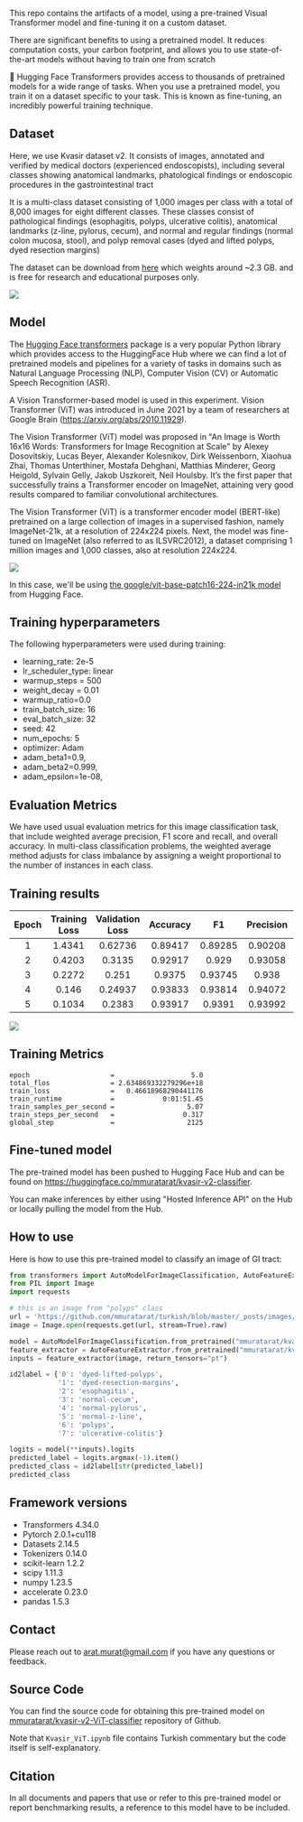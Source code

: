 This repo contains the artifacts of a model, using a pre-trained Visual Transformer model and fine-tuning it on a custom dataset.

There are significant benefits to using a pretrained model. It reduces computation costs, your carbon footprint, and allows you to use state-of-the-art models without having to train one from scratch

 🤗 Hugging Face Transformers provides access to thousands of pretrained models for a wide range of tasks. When you use a pretrained model, you train it on a dataset specific to your task. This is known as fine-tuning, an incredibly powerful training technique.

## Dataset

Here, we use Kvasir dataset v2. It consists of images, annotated and verified by medical doctors (experienced endoscopists), including several classes showing anatomical landmarks, phatological findings or endoscopic procedures in the gastrointestinal tract

It is a multi-class dataset consisting of 1,000 images per class with a total of 8,000 images for eight different classes. These classes consist of pathological findings (esophagitis, polyps, ulcerative colitis), anatomical landmarks (z-line, pylorus, cecum), and normal and regular findings (normal colon mucosa, stool), and polyp removal cases (dyed and lifted polyps, dyed resection margins)

The dataset can be download from [here](https://datasets.simula.no/kvasir/) which weights around ~2.3 GB. and is free for research and educational purposes only. 

![](https://github.com/mmuratarat/turkish/blob/master/_posts/images/kvasir_v2_examples.png?raw=true)

## Model

The [Hugging Face transformers](https://huggingface.co/docs/transformers/index) package is a very popular Python library which provides access to the HuggingFace Hub where we can find a lot of pretrained models and pipelines for a variety of tasks in domains such as Natural Language Processing (NLP), Computer Vision (CV) or Automatic Speech Recognition (ASR).

A Vision Transformer-based model is used in this experiment. Vision Transformer (ViT) was introduced in June 2021 by a team of researchers at Google Brain (https://arxiv.org/abs/2010.11929). 

The Vision Transformer (ViT) model was proposed in "An Image is Worth 16x16 Words: Transformers for Image Recognition at Scale" by Alexey Dosovitskiy, Lucas Beyer, Alexander Kolesnikov, Dirk Weissenborn, Xiaohua Zhai, Thomas Unterthiner, Mostafa Dehghani, Matthias Minderer, Georg Heigold, Sylvain Gelly, Jakob Uszkoreit, Neil Houlsby. It’s the first paper that successfully trains a Transformer encoder on ImageNet, attaining very good results compared to familiar convolutional architectures.

The Vision Transformer (ViT) is a transformer encoder model (BERT-like) pretrained on a large collection of images in a supervised fashion, namely ImageNet-21k, at a resolution of 224x224 pixels. Next, the model was fine-tuned on ImageNet (also referred to as ILSVRC2012), a dataset comprising 1 million images and 1,000 classes, also at resolution 224x224.

![](https://github.com/mmuratarat/turkish/blob/master/_posts/images/Screenshot%202023-10-04%20at%205.17.43%20PM.png?raw=true)

In this case, we'll be using [the google/vit-base-patch16-224-in21k model](https://huggingface.co/google/vit-base-patch16-224-in21k) from Hugging Face.

## Training hyperparameters

The following hyperparameters were used during training:

* learning_rate: 2e-5
* lr_scheduler_type: linear
* warmup_steps = 500
* weight_decay = 0.01
* warmup_ratio=0.0
* train_batch_size: 16
* eval_batch_size: 32
* seed: 42
* num_epochs: 5
* optimizer: Adam
* adam_beta1=0.9,
* adam_beta2=0.999,
* adam_epsilon=1e-08,

## Evaluation Metrics

We have used usual evaluation metrics for this image classification task, that include weighted average precision, F1 score and recall, and overall accuracy. In multi-class classification problems, the weighted average method adjusts for class imbalance by assigning a weight proportional to the number of instances in each class.

## Training results

| **Epoch**     | **Training Loss**     | **Validation Loss**     | **Accuracy**     |  **F1**     | **Precision**     | **Recall**     |
|:---------:    |:-----------------:    |:-------------------:    |:------------:    |:-------:    |:-------------:    |:----------:    |
|     1         |       1.4341          |       0.62736           |    0.89417       | 0.89285     |    0.90208        |   0.89417      |
|     2         |       0.4203          |        0.3135           |    0.92917       |  0.929      |    0.93058        |   0.92917      |
|     3         |       0.2272          |        0.251            |    0.9375        | 0.93745     |     0.938         |   0.9375       |
|     4         |       0.146           |       0.24937           |    0.93833       | 0.93814     |    0.94072        |   0.93833      |
|     5         |       0.1034          |        0.2383           |    0.93917       |  0.9391     |    0.93992        |   0.93917      |

![](https://github.com/mmuratarat/turkish/blob/master/_posts/images/kvasir_vit_model_progress.png?raw=true)

## Training Metrics

    epoch                    =                   5.0
    total_flos               = 2.634869332279296e+18
    train_loss               =   0.46618968290441176
    train_runtime            =            0:01:51.45
    train_samples_per_second =                  5.07
    train_steps_per_second   =                 0.317
    global_step              =                  2125

## Fine-tuned model

The pre-trained model has been pushed to Hugging Face Hub and can be found on https://huggingface.co/mmuratarat/kvasir-v2-classifier.

You can make inferences by either using "Hosted Inference API" on the Hub or locally pulling the model from the Hub.

## How to use

Here is how to use this pre-trained model to classify an image of GI tract:

```python
from transformers import AutoModelForImageClassification, AutoFeatureExtractor
from PIL import Image
import requests

# this is an image from "polyps" class
url = 'https://github.com/mmuratarat/turkish/blob/master/_posts/images/example_polyps_image.jpg?raw=true'
image = Image.open(requests.get(url, stream=True).raw)

model = AutoModelForImageClassification.from_pretrained("mmuratarat/kvasir-v2-classifier")
feature_extractor = AutoFeatureExtractor.from_pretrained("mmuratarat/kvasir-v2-classifier")
inputs = feature_extractor(image, return_tensors="pt")

id2label = {'0': 'dyed-lifted-polyps', 
            '1': 'dyed-resection-margins', 
            '2': 'esophagitis', 
            '3': 'normal-cecum', 
            '4': 'normal-pylorus', 
            '5': 'normal-z-line', 
            '6': 'polyps', 
            '7': 'ulcerative-colitis'}

logits = model(**inputs).logits
predicted_label = logits.argmax(-1).item()
predicted_class = id2label[str(predicted_label)]
predicted_class
```

## Framework versions

* Transformers 4.34.0
* Pytorch 2.0.1+cu118
* Datasets 2.14.5
* Tokenizers 0.14.0
* scikit-learn 1.2.2
* scipy 1.11.3
* numpy 1.23.5
* accelerate 0.23.0
* pandas 1.5.3

## Contact

Please reach out to arat.murat@gmail.com if you have any questions or feedback.

## Source Code

You can find the source code for obtaining this pre-trained model on [mmuratarat/kvasir-v2-ViT-classifier]( https://github.com/mmuratarat/kvasir-v2-ViT-classifier) repository of Github.

Note that `Kvasir_ViT.ipynb` file contains Turkish commentary but the code itself is self-explanatory.

## Citation

In all documents and papers that use or refer to this pre-trained model or report benchmarking results, a reference to this model have to be included.
